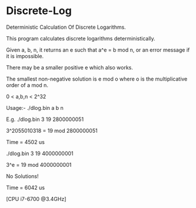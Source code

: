 # Discrete-Log
Deterministic Calculation Of Discrete Logarithms.

This program calculates discrete logarithms deterministically. 

Given a, b, n, it returns an e such that a^e = b mod n, or an error message if it is impossible. 

There may be a smaller positive e which also works. 

The smallest non-negative solution is e mod o where o is the multiplicative order of a mod n.

0 < a,b,n < 2^32

Usage:- ./dlog.bin a b n

E.g. ./dlog.bin 3 19 2800000051

3^2055010318 = 19 mod 2800000051

Time = 4502 us


./dlog.bin 3 19 4000000001

3^e = 19 mod 4000000001

No Solutions!

Time = 6042 us

[CPU i7-6700 @3.4GHz]
